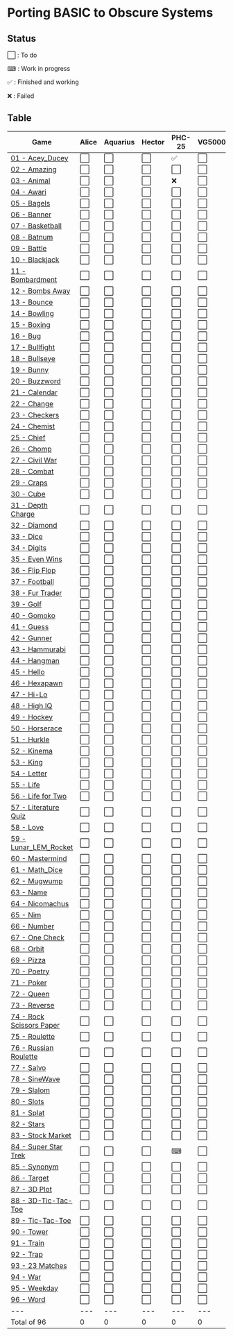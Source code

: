 # Porting BASIC to Obscure Systems

## Status

⬜️ : To do

⌨ : Work in progress

✅ : Finished and working

❌ : Failed


## Table


| Game                                          | Alice | Aquarius | Hector | PHC-25 | VG5000 |
| ----------------------------------------------|-------|----------|--------|--------|--------| 
| [01 - Acey_Ducey](./01_Acey_Ducey)              | ⬜️   | ⬜️       | ⬜️      | ✅     | ⬜️     |
| [02 - Amazing](./02_Amazing)                     | ⬜️   | ⬜️       | ⬜️      | ⬜️     | ⬜️     | 
| [03 - Animal](./03_Animal)                       | ⬜️   | ⬜️       | ⬜️      | ❌     | ⬜️     | 
| [04 - Awari](./04_Awari)                         | ⬜️   | ⬜️       | ⬜️      | ⬜️     | ⬜️     | 
| [05 - Bagels](./05_Bagels)                       | ⬜️   | ⬜️       | ⬜️      | ⬜️     | ⬜️     | 
| [06 - Banner](./06_Banner)                       | ⬜️   | ⬜️       | ⬜️      | ⬜️     | ⬜️     | 
| [07 - Basketball](07_Basketball)                | ⬜️   | ⬜️       | ⬜️      | ⬜️     | ⬜️     | 
| [08 - Batnum](./08_Batnum)                       | ⬜️   | ⬜️       | ⬜️      | ⬜️     | ⬜️     | 
| [09 - Battle](./09_Battle)                       | ⬜️   | ⬜️       | ⬜️      | ⬜️     | ⬜️     | 
| [10 - Blackjack](./10_Blackjack)                 | ⬜️   | ⬜️       | ⬜️      | ⬜️     | ⬜️     | 
| [11 - Bombardment](./11_Bombardment)             | ⬜️   | ⬜️       | ⬜️      | ⬜️     | ⬜️     | 
| [12 - Bombs Away](./12_Bombs_Away)               | ⬜️   | ⬜️       | ⬜️      | ⬜️     | ⬜️     |  
| [13 - Bounce](./13_Bounce)                       | ⬜️   | ⬜️       | ⬜️      | ⬜️     | ⬜️     | 
| [14 - Bowling](./14_Bowling)                     | ⬜️   | ⬜️       | ⬜️      | ⬜️     | ⬜️     | 
| [15 - Boxing](./15_Boxing)                       | ⬜️   | ⬜️       | ⬜️      | ⬜️     | ⬜️     | 
| [16 - Bug](./16_Bug)                             | ⬜️   | ⬜️       | ⬜️      | ⬜️     | ⬜️     |  
| [17 - Bullfight](./17_Bullfight)                 | ⬜️   | ⬜️       | ⬜️      | ⬜️     | ⬜️     | 
| [18 - Bullseye](./18_Bullseye)                   | ⬜️   | ⬜️       | ⬜️      | ⬜️     | ⬜️     | 
| [19 - Bunny](./19_Bunny)                         | ⬜️   | ⬜️       | ⬜️      | ⬜️     | ⬜️     | 
| [20 - Buzzword](./20_Buzzword)                   | ⬜️   | ⬜️       | ⬜️      | ⬜️     | ⬜️     | 
| [21 - Calendar](./21_Calendar)                   | ⬜️   | ⬜️       | ⬜️      | ⬜️     | ⬜️     | 
| [22 - Change](./22_Change)                       | ⬜️   | ⬜️       | ⬜️      | ⬜️     | ⬜️     | 
| [23 - Checkers](./23_Checkers)                   | ⬜️   | ⬜️       | ⬜️      | ⬜️     | ⬜️     | 
| [24 - Chemist](./24_Chemist)                     | ⬜️   | ⬜️       | ⬜️      | ⬜️     | ⬜️     | 
| [25 - Chief](./25_Chief)                         | ⬜️   | ⬜️       | ⬜️      | ⬜️     | ⬜️     | 
| [26 - Chomp](./26_Chomp)                         | ⬜️   | ⬜️       | ⬜️      | ⬜️     | ⬜️     | 
| [27 - Civil War](./27_Civil_War)                  | ⬜️   | ⬜️       | ⬜️      | ⬜️     | ⬜️     | 
| [28 - Combat](./28_Combat)                       | ⬜️   | ⬜️       | ⬜️      | ⬜️     | ⬜️     | 
| [29 - Craps](./29_Craps)                         | ⬜️   | ⬜️       | ⬜️      | ⬜️     | ⬜️     | 
| [30 - Cube](./30_Cube)                           | ⬜️   | ⬜️       | ⬜️      | ⬜️     | ⬜️     | 
| [31 - Depth Charge](./31_Depth_Charge)            | ⬜️   | ⬜️       | ⬜️      | ⬜️     | ⬜️     | 
| [32 - Diamond](./32_Diamond)                     | ⬜️   | ⬜️       | ⬜️      | ⬜️     | ⬜️     | 
| [33 - Dice](./33_Dice)                           | ⬜️   | ⬜️       | ⬜️      | ⬜️     | ⬜️     | 
| [34 - Digits](./34_Digits)                       | ⬜️   | ⬜️       | ⬜️      | ⬜️     | ⬜️     | 
| [35 - Even Wins](./35_Even_Wins)                  | ⬜️   | ⬜️       | ⬜️      | ⬜️     | ⬜️     | 
| [36 - Flip Flop](./36_Flip_Flop)                  | ⬜️   | ⬜️       | ⬜️      | ⬜️     | ⬜️     | 
| [37 - Football](./37_Football)                   | ⬜️   | ⬜️       | ⬜️      | ⬜️     | ⬜️     | 
| [38 - Fur Trader](./38_Fur_Trader)                | ⬜️   | ⬜️       | ⬜️      | ⬜️     | ⬜️     | 
| [39 - Golf](./39_Golf)                           | ⬜️   | ⬜️       | ⬜️      | ⬜️     | ⬜️     | 
| [40 - Gomoko](./40_Gomoko)                       | ⬜️   | ⬜️       | ⬜️      | ⬜️     | ⬜️     | 
| [41 - Guess](./41_Guess)                         | ⬜️   | ⬜️       | ⬜️      | ⬜️     | ⬜️     | 
| [42 - Gunner](./42_Gunner)                       | ⬜️   | ⬜️       | ⬜️      | ⬜️     | ⬜️     | 
| [43 - Hammurabi](./43_Hammurabi)                 | ⬜️   | ⬜️       | ⬜️      | ⬜️     | ⬜️     | 
| [44 - Hangman](./44_Hangman)                     | ⬜️   | ⬜️       | ⬜️      | ⬜️     | ⬜️     | 
| [45 - Hello](./45_Hello)                         | ⬜️   | ⬜️       | ⬜️      | ⬜️     | ⬜️     | 
| [46 - Hexapawn](./46_Hexapawn)                   | ⬜️   | ⬜️       | ⬜️      | ⬜️     | ⬜️     | 
| [47 - Hi-Lo](./47_Hi-Lo)                          | ⬜️   | ⬜️       | ⬜️      | ⬜️     | ⬜️     | 
| [48 - High IQ](./48_High_IQ)                      | ⬜️   | ⬜️       | ⬜️      | ⬜️     | ⬜️     | 
| [49 - Hockey](./49_Hockey)                       | ⬜️   | ⬜️       | ⬜️      | ⬜️     | ⬜️     | 
| [50 - Horserace](./50_Horserace)                 | ⬜️   | ⬜️       | ⬜️      | ⬜️     | ⬜️     | 
| [51 - Hurkle](./51_Hurkle)                       | ⬜️   | ⬜️       | ⬜️      | ⬜️     | ⬜️     | 
| [52 - Kinema](./52_Kinema)                       | ⬜️   | ⬜️       | ⬜️      | ⬜️     | ⬜️     | 
| [53 - King](./53_King)                           | ⬜️   | ⬜️       | ⬜️      | ⬜️     | ⬜️     | 
| [54 - Letter](./54_Letter)                       | ⬜️   | ⬜️       | ⬜️      | ⬜️     | ⬜️     | 
| [55 - Life](./55_Life)                           | ⬜️   | ⬜️       | ⬜️      | ⬜️     | ⬜️     | 
| [56 - Life for Two](./56_Life_for_Two)             | ⬜️   | ⬜️       | ⬜️      | ⬜️     | ⬜️     | 
| [57 - Literature Quiz](./57_Literature_Quiz)      | ⬜️   | ⬜️       | ⬜️      | ⬜️     | ⬜️     | 
| [58 - Love](./58_Love)                           | ⬜️   | ⬜️       | ⬜️      | ⬜️     | ⬜️     | 
| [59 - Lunar_LEM_Rocket](./59_Lunar_LEM_Rocket)     | ⬜️   | ⬜️       | ⬜️      | ⬜️     | ⬜️     | 
| [60 - Mastermind](./60_Mastermind)               | ⬜️   | ⬜️       | ⬜️      | ⬜️     | ⬜️     | 
| [61 - Math_Dice](./61_Math_Dice)                  | ⬜️   | ⬜️       | ⬜️      | ⬜️     | ⬜️     | 
| [62 - Mugwump](./62_Mugwump)                     | ⬜️   | ⬜️       | ⬜️      | ⬜️     | ⬜️     | 
| [63 - Name](./63_Name)                           | ⬜️   | ⬜️       | ⬜️      | ⬜️     | ⬜️     | 
| [64 - Nicomachus](./64_Nicomachus)               | ⬜️   | ⬜️       | ⬜️      | ⬜️     | ⬜️     | 
| [65 - Nim](./65_Nim)                             | ⬜️   | ⬜️       | ⬜️      | ⬜️     | ⬜️     | 
| [66 - Number](./66_Number)                       | ⬜️   | ⬜️       | ⬜️      | ⬜️     | ⬜️     | 
| [67 - One Check](./67_OneCheck)                  | ⬜️   | ⬜️       | ⬜️      | ⬜️     | ⬜️     | 
| [68 - Orbit](./68_Orbit)                         | ⬜️   | ⬜️       | ⬜️      | ⬜️     | ⬜️     | 
| [69 - Pizza](./69_Pizza)                         | ⬜️   | ⬜️       | ⬜️      | ⬜️     | ⬜️     | 
| [70 - Poetry](./70_Poetry)                       | ⬜️   | ⬜️       | ⬜️      | ⬜️     | ⬜️     | 
| [71 - Poker](./71_Poker)                         | ⬜️   | ⬜️       | ⬜️      | ⬜️     | ⬜️     | 
| [72 - Queen](./72_Queen)                         | ⬜️   | ⬜️       | ⬜️      | ⬜️     | ⬜️     | 
| [73 - Reverse](./73_Reverse)                     | ⬜️   | ⬜️       | ⬜️      | ⬜️     | ⬜️     | 
| [74 - Rock Scissors Paper](./74_Rock_Scissors_Paper) | ⬜️   | ⬜️       | ⬜️      | ⬜️     | ⬜️     | 
| [75 - Roulette](./75_Roulette)                   | ⬜️   | ⬜️       | ⬜️      | ⬜️     | ⬜️     | 
| [76 - Russian Roulette](./76_Russian_Roulette)     | ⬜️   | ⬜️       | ⬜️      | ⬜️     | ⬜️     | 
| [77 - Salvo](./77_Salvo)                         | ⬜️   | ⬜️       | ⬜️      | ⬜️     | ⬜️     | 
| [78 - SineWave](./78_SineWave)                   | ⬜️   | ⬜️       | ⬜️      | ⬜️     | ⬜️     | 
| [79 - Slalom](./79_Slalom)                       | ⬜️   | ⬜️       | ⬜️      | ⬜️     | ⬜️     | 
| [80 - Slots](./80_Slots)                         | ⬜️   | ⬜️       | ⬜️      | ⬜️     | ⬜️     | 
| [81 - Splat](./81_Splat)                         | ⬜️   | ⬜️       | ⬜️      | ⬜️     | ⬜️     | 
| [82 - Stars](./82_Stars)                         | ⬜️   | ⬜️       | ⬜️      | ⬜️     | ⬜️     | 
| [83 - Stock Market](./83_Stock_Market)             | ⬜️   | ⬜️       | ⬜️      | ⬜️     | ⬜️     | 
| [84 - Super Star Trek](./84_Super_Star_Trek)         | ⬜️   | ⬜️       | ⬜️      | ⌨     | ⬜️     | 
| [85 - Synonym](./85_Synonym)                     | ⬜️   | ⬜️       | ⬜️      | ⬜️     | ⬜️     | 
| [86 - Target](./86_Target)                       | ⬜️   | ⬜️       | ⬜️      | ⬜️     | ⬜️     | 
| [87 - 3D Plot](./87_3D_Plot)                       | ⬜️   | ⬜️       | ⬜️      | ⬜️     | ⬜️     | 
| [88 - 3D-Tic-Tac-Toe](./88_3D_Tic-Tac-Toe)             | ⬜️   | ⬜️       | ⬜️      | ⬜️     | ⬜️     | 
| [89 - Tic-Tac-Toe](./89_Tic-Tac-Toe)                 | ⬜️   | ⬜️       | ⬜️      | ⬜️     | ⬜️     | 
| [90 - Tower](./90_Tower)                         | ⬜️   | ⬜️       | ⬜️      | ⬜️     | ⬜️     | 
| [91 - Train](./91_Train)                         | ⬜️   | ⬜️       | ⬜️      | ⬜️     | ⬜️     | 
| [92 - Trap](./92_Trap)                           | ⬜️   | ⬜️       | ⬜️      | ⬜️     | ⬜️     | 
| [93 - 23 Matches](./93_23_Matches)                 | ⬜️   | ⬜️       | ⬜️      | ⬜️     | ⬜️     | 
| [94 - War](./94_War)                             | ⬜️   | ⬜️       | ⬜️      | ⬜️     | ⬜️     | 
| [95 - Weekday](./95_Weekday)                     | ⬜️   | ⬜️       | ⬜️      | ⬜️     | ⬜️     | 
| [96 - Word](./96_Word)                           | ⬜️   | ⬜️       | ⬜️      | ⬜️     | ⬜️     | 
|---|---|---|---|---|---| 
| Total of 96                                   |   0 |   0 |   0 |   0 | 0 | 

